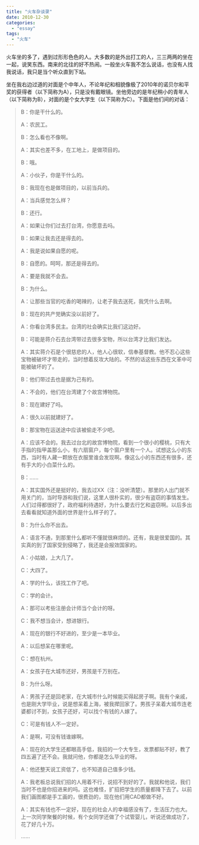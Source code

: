 ```yaml
---
title: "火车杂谈录"
date: 2010-12-30
categories: 
  - "essay"
tags: 
  - "火车"
---
```


火车坐的多了，遇到过形形色色的人。大多数的是外出打工的人，三三两两的坐在一起，说笑东西。南来的北往的好不热闹。一般坐火车我不怎么说话，也没有人找我说话，我只是当个听众直到下站。

坐在我右边过道的对面是个中年人，不论年纪和相貌像极了2010年的诺贝尔和平奖的获得者（以下简称为A），只是没有戴眼镜。坐他旁边的是年纪稍小的青年人（以下简称为B），对面的是个女大学生（以下简称为C）。下面是他们间的对话：

> B：你是干什么的。
> 
> A：农民工。
> 
> B：怎么看也不像啊。
> 
> A：其实也差不多，在工地上，是做项目的。
> 
> B：哦。
> 
> A：小伙子，你是干什么的。
> 
> B：我现在也是做项目的，以前当兵的。
> 
> A：当兵感觉怎么样？
> 
> B：还行。
> 
> A：如果让你们过去打台湾，你愿意去吗。
> 
> B：如果让我去还是得去的。
> 
> A：我是说如果自愿的呢。
> 
> B：自愿的。呵呵，那还是得去的。
> 
> A：要是我就不会去。
> 
> B：为什么。
> 
> A：让那些当官的吃香的喝辣的，让老子我去送死，我凭什么去啊。
> 
> B：现在的共产党确实没以前好了。
> 
> A：你看台湾多民主。台湾的社会确实比我们这边好。
> 
> B：可能是蒋介石去台湾带过去很多宝物，所以台湾才比我们发达。
> 
> A：其实蒋介石是个很慈悲的人，他人心很软，信奉基督教。他不忍心这些宝物被破坏才带走的，当时想着反攻大陆的。不然的话这些东西在文革中可能被破坏的了。
> 
> B：他们带过去也是据为己有的。
> 
> A：不会的，他们在台湾建了个故宫博物院。
> 
> B：现在建好了吗。
> 
> A：很久以前就建好了。
> 
> B：那宝物在运送途中应该被偷走不少吧。
> 
> A：应该不会的。我去过台北的故宫博物院，看到一个很小的樱桃，只有大手指的指甲盖那么小，有六扇窗户，每个窗户里有一个人。试想这么小的东西，当时有人藏一颗放在衣服里谁会发现啊。像这么小的东西还有很多，还有手大的小白菜什么的。
> 
> B：……
> 
> A：其实国外还是挺好的，我去过XX（注：没听清楚）。那里的人出门就不用关门的，当时导游和我们说，这里人很朴实的，很少有盗窃的事情发生。人们过得都很好了，政府福利待遇好，为什么要去行乞和盗窃啊。以后多出去看看就知道外面的世界是什么样子的了。
> 
> B：为什么你不出去。
> 
> A：语言不通，到那里什么都听不懂就很麻烦的。还有，我是很爱国的。其实真的到了国家受到侵略了，我还是会报效国家的。
> 
> A：小姑娘，上大几了。
> 
> C：大四了。
> 
> A：学的什么，该找工作了吧。
> 
> C：学的会计。
> 
> A：那可以考些注册会计师当个会计的呀。
> 
> C：我不想当会计，想进银行。
> 
> A：现在的银行不好进的，至少是一本毕业。
> 
> A：以后想呆在哪里呢。
> 
> C：想在杭州。
> 
> A：女孩子在大城市还好，男孩是千万别在。
> 
> B：为什么呀。
> 
> A：男孩子还是回老家，在大城市什么时候能买得起房子啊。我有个亲戚，也是刚大学毕业，说是想呆着上海，被我撵回家了。男孩子呆着大城市连老婆都讨不到，女孩子还好，可以找个有钱的人嫁了。
> 
> C：可是有钱人不一定好。
> 
> A：是啊，可没有钱谁嫁啊。
> 
> A：现在的大学生还都眼高手低，我招的一个大专生，发票都贴不好，教了四五遍了还不会。我就问他，你都是怎么毕业的呀。
> 
> A：他还整天说工资低了，也不知道自己值多少钱。
> 
> A：我老板总说我们招的人用着不行，说招不到好的了。我就和他说，我们当时不也是你招进来的吗。这也难怪，扩招把学生的质量都降下去了。以前我们画图都是手工画的，很费劲的，现在他们用CAD都做不好。
> 
> A：其实有钱也不一定好，现在的社会人的幸福感没有了，生活压力也大。上一次同学聚餐的时候，有个女同学还做了个试管婴儿，听说还做成功了，花了好几十万。
> 
> ……
